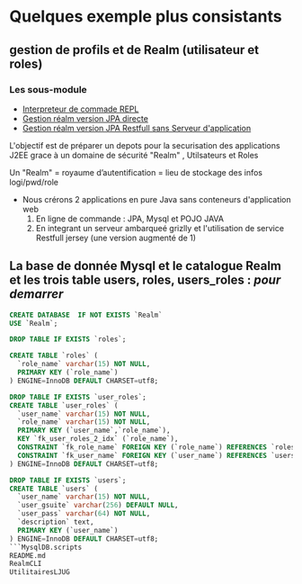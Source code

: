 # Quelques exemple plus consistants

## gestion de profils et de Realm (utilisateur et roles)

### Les sous-module

* [Interpreteur de commade REPL](URCommandes.md)
* [Gestion réalm version JPA directe](RealmCLI.md)
* [Gestion réalm version JPA Restfull sans Serveur d'application](RealmAuto.md)

L'objectif est de préparer un depots pour la securisation des applications J2EE grace à un domaine de sécurité "Realm" , Utilsateurs et Roles 

Un "Realm" = royaume d’autentification = lieu de stockage des infos logi/pwd/role

* Nous crérons 2 applications en pure Java sans conteneurs d'application web
  1. En ligne de commande : JPA, Mysql et POJO JAVA
  2. En integrant un serveur ambarqueé grizlly et l'utilisation de service Restfull jersey (une version augmenté de 1)

## La base de donnée Mysql et le catalogue Realm et les trois table users, roles, users_roles : _pour demarrer_

```SQL
CREATE DATABASE  IF NOT EXISTS `Realm` 
USE `Realm`;

DROP TABLE IF EXISTS `roles`;

CREATE TABLE `roles` (
  `role_name` varchar(15) NOT NULL,
  PRIMARY KEY (`role_name`)
) ENGINE=InnoDB DEFAULT CHARSET=utf8;

DROP TABLE IF EXISTS `user_roles`;
CREATE TABLE `user_roles` (
  `user_name` varchar(15) NOT NULL,
  `role_name` varchar(15) NOT NULL,
  PRIMARY KEY (`user_name`,`role_name`),
  KEY `fk_user_roles_2_idx` (`role_name`),
  CONSTRAINT `fk_role_name` FOREIGN KEY (`role_name`) REFERENCES `roles` (`role_name`) ON DELETE NO ACTION ON UPDATE NO ACTION,
  CONSTRAINT `fk_user_name` FOREIGN KEY (`user_name`) REFERENCES `users` (`user_name`) ON DELETE NO ACTION ON UPDATE NO ACTION
) ENGINE=InnoDB DEFAULT CHARSET=utf8;

DROP TABLE IF EXISTS `users`;
CREATE TABLE `users` (
  `user_name` varchar(15) NOT NULL,
  `user_gsuite` varchar(256) DEFAULT NULL,
  `user_pass` varchar(64) NOT NULL,
  `description` text,
  PRIMARY KEY (`user_name`)
) ENGINE=InnoDB DEFAULT CHARSET=utf8;
```MysqlDB.scripts
README.md
RealmCLI
UtilitairesLJUG
